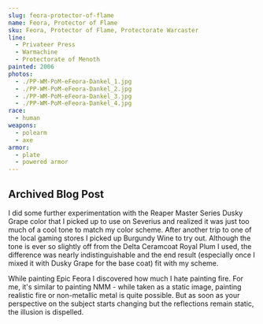 ```yaml
---
slug: feora-protector-of-flame
name: Feora, Protector of Flame
sku: Feora, Protector of Flame, Protectorate Warcaster
line:
  - Privateer Press
  - Warmachine
  - Protectorate of Menoth
painted: 2006
photos:
  - ./PP-WM-PoM-eFeora-Dankel_1.jpg
  - ./PP-WM-PoM-eFeora-Dankel_2.jpg
  - ./PP-WM-PoM-eFeora-Dankel_3.jpg
  - ./PP-WM-PoM-eFeora-Dankel_4.jpg
race:
  - human
weapons:
  - polearm
  - axe
armor:
  - plate
  - powered armor
---
```


## Archived Blog Post

I did some further experimentation with the Reaper Master Series Dusky Grape color that I picked up to use on Severius and realized it was just too much of a cool tone to match my color scheme. After another trip to one of the local gaming stores I picked up Burgundy Wine to try out. Although the tone is ever so slightly off from the Delta Ceramcoat Royal Plum I used, the difference was nearly indistinguishable and the end result (especially once I mixed it with Dusky Grape for the base coat) fit with my scheme.

While painting Epic Feora I discovered how much I hate painting fire. For me, it's similar to painting NMM - while taken as a static image, painting realistic fire or non-metallic metal is quite possible. But as soon as your perspective on the subject starts changing but the reflections remain static, the illusion is dispelled.
